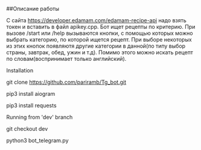 
##Описание работы

С сайта https://developer.edamam.com/edamam-recipe-api надо взять токен и вставить в файл apikey.cpp. Бот ищет рецепты по критерию. При вызове /start или /help вызываются кнопки, с помощью которых можно выбрать категорию, по которой ищется рецепт. При выборе некоторых из этих кнопок появляютя другие категории в данной(по типу выбор страны, завтрак, обед, ужин и т.д). Помимо этого можно искать рецепт по словам(воспринимает только английский).

Installation

git clone https://github.com/pariramb/Tg_bot.git

pip3 install aiogram

pip3 install requests

Running from 'dev' branch

git checkout dev

python3 bot_telegram.py
